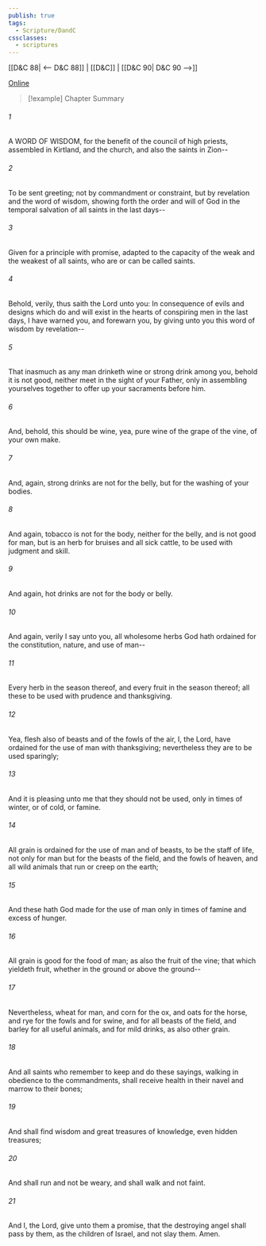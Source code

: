 ```yaml
---
publish: true
tags:
  - Scripture/DandC
cssclasses:
  - scriptures
---
```

[[D&C 88| <-- D&C 88]] | [[D&C]] | [[D&C 90| D&C 90 -->]]

[Online](https://churchofjesuschrist.org/study/scriptures/dc-testament/dc/89?lang=eng)

>[!example] Chapter Summary
>
###### 1
A WORD OF WISDOM, for the benefit of the council of high priests, assembled in Kirtland, and the church, and also the saints in Zion--
###### 2
To be sent greeting; not by commandment or constraint, but by revelation and the word of wisdom, showing forth the order and will of God in the temporal salvation of all saints in the last days--
###### 3
Given for a principle with promise, adapted to the capacity of the weak and the weakest of all saints, who are or can be called saints.
###### 4
Behold, verily, thus saith the Lord unto you: In consequence of evils and designs which do and will exist in the hearts of conspiring men in the last days, I have warned you, and forewarn you, by giving unto you this word of wisdom by revelation--
###### 5
That inasmuch as any man drinketh wine or strong drink among you, behold it is not good, neither meet in the sight of your Father, only in assembling yourselves together to offer up your sacraments before him.
###### 6
And, behold, this should be wine, yea, pure wine of the grape of the vine, of your own make.
###### 7
And, again, strong drinks are not for the belly, but for the washing of your bodies.
###### 8
And again, tobacco is not for the body, neither for the belly, and is not good for man, but is an herb for bruises and all sick cattle, to be used with judgment and skill.
###### 9
And again, hot drinks are not for the body or belly.
###### 10
And again, verily I say unto you, all wholesome herbs God hath ordained for the constitution, nature, and use of man--
###### 11
Every herb in the season thereof, and every fruit in the season thereof; all these to be used with prudence and thanksgiving.
###### 12
Yea, flesh also of beasts and of the fowls of the air, I, the Lord, have ordained for the use of man with thanksgiving; nevertheless they are to be used sparingly;
###### 13
And it is pleasing unto me that they should not be used, only in times of winter, or of cold, or famine.
###### 14
All grain is ordained for the use of man and of beasts, to be the staff of life, not only for man but for the beasts of the field, and the fowls of heaven, and all wild animals that run or creep on the earth;
###### 15
And these hath God made for the use of man only in times of famine and excess of hunger.
###### 16
All grain is good for the food of man; as also the fruit of the vine; that which yieldeth fruit, whether in the ground or above the ground--
###### 17
Nevertheless, wheat for man, and corn for the ox, and oats for the horse, and rye for the fowls and for swine, and for all beasts of the field, and barley for all useful animals, and for mild drinks, as also other grain.
###### 18
And all saints who remember to keep and do these sayings, walking in obedience to the commandments, shall receive health in their navel and marrow to their bones;
###### 19
And shall find wisdom and great treasures of knowledge, even hidden treasures;
###### 20
And shall run and not be weary, and shall walk and not faint.
###### 21
And I, the Lord, give unto them a promise, that the destroying angel shall pass by them, as the children of Israel, and not slay them. Amen.




